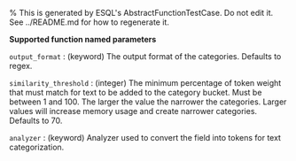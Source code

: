 % This is generated by ESQL's AbstractFunctionTestCase. Do not edit it. See ../README.md for how to regenerate it.

**Supported function named parameters**

`output_format`
:   (keyword) The output format of the categories. Defaults to regex.

`similarity_threshold`
:   (integer) The minimum percentage of token weight that must match for text to be added to the category bucket. Must be between 1 and 100. The larger the value the narrower the categories. Larger values will increase memory usage and create narrower categories. Defaults to 70.

`analyzer`
:   (keyword) Analyzer used to convert the field into tokens for text categorization.

